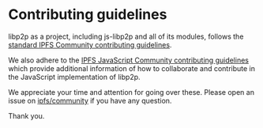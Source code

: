 # Contributing guidelines

libp2p as a project, including js-libp2p and all of its modules, follows the [standard IPFS Community contributing guidelines](https://github.com/ipfs/community/blob/master/contribution-guidelines.md).

We also adhere to the [IPFS JavaScript Community contributing guidelines](https://github.com/ipfs/community/blob/master/js-project-guidelines.md) which provide additional information of how to collaborate and contribute in the JavaScript implementation of libp2p.

We appreciate your time and attention for going over these. Please open an issue on [ipfs/community](https://github.com/ipfs/community) if you have any question.

Thank you.
